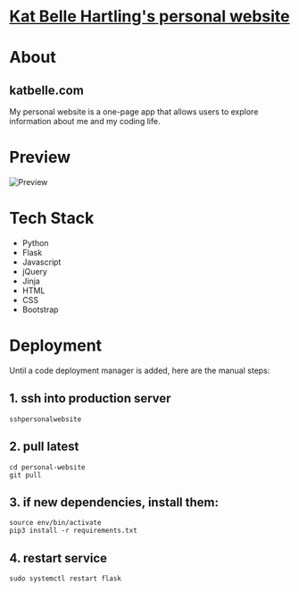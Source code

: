 # [Kat Belle Hartling's personal website](http://www.katbellehartling.com)

# About

## katbelle.com

My personal website is a one-page app that allows users to explore information about me and my coding life.

# Preview

![Preview](/static/gif/kats_website.gif)

# Tech Stack

* Python
* Flask
* Javascript
* jQuery
* Jinja
* HTML
* CSS
* Bootstrap

# Deployment
Until a code deployment manager is added, here are the manual steps:

## 1. ssh into production server
```
sshpersonalwebsite
```

## 2. pull latest
```
cd personal-website
git pull
```

## 3. if new dependencies, install them:
```
source env/bin/activate
pip3 install -r requirements.txt
```

## 4. restart service
```
sudo systemctl restart flask
```
